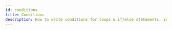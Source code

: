 ```yaml
---
id: conditions
title: Conditions
description: How to write conditions for loops & if/else statements, in Sandstone.
---
```

